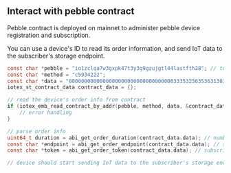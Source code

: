 ## Interact with pebble contract 

Pebble contract is deployed on mainnet to administer pebble device registration and subscription. 

You can use a device's ID to read its order information, and send IoT data to the subscriber's storage endpoint.

```c
const char *pebble = "io1zclqa7w3gxpk47t3y3g9gzujgtl44lastfth28"; // to be replaced by actual contract address
const char *method = "c5934222";
const char *data = "0000000000000000000000000000000000333532363536313030373934363132"; // hex-encoded string of 32-byte device ID
iotex_st_contract_data contract_data = {};

// read the device's order info from contract
if (iotex_emb_read_contract_by_addr(pebble, method, data, &contract_data) != 0) {
    // error handling
}

// parse order info
uint64_t duration = abi_get_order_duration(contract_data.data); // number of blocks subscriber paid to receive data
const char *endpoint = abi_get_order_endpoint(contract_data.data); // subscriber's storage endpoint address
const char *token = abi_get_order_token(contract_data.data); // subscriber's storage endpoint token

// device should start sending IoT data to the subscriber's storage endpoint for duration * 5 seconds
```
